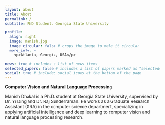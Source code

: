 ```yaml
---
layout: about
title: About
permalink: /
subtitle: PhD Student, Georgia State University

profile:
  align: right
  image: manish.jpg
  image_circular: false # crops the image to make it circular
  more_info: >
    <p>Atlanta, Georgia, USA</p>

news: true # includes a list of news items
selected_papers: false # includes a list of papers marked as "selected={true}"
social: true # includes social icons at the bottom of the page
---
```


<b>Computer Vision and Natural Language Processing</b>

Manish Dhakal is a Ph.D. student at Georgia State University, supervised by Dr. Yi Ding and Dr. Raj Sunderraman. He works as a Graduate Research Assistant (GRA) in the computer science department, specializing in applying artificial intelligence and deep learning to computer vision and natural language processing research.